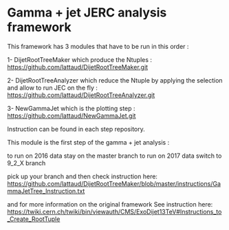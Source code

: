 Gamma + jet JERC analysis framework
==================

This framework has 3 modules that have to be run in this order :

1- DijetRootTreeMaker which produce the Ntuples                                                            : https://github.com/lattaud/DijetRootTreeMaker.git 

2- DijetRootTreeAnalyzer which reduce the Ntuple by applying the selection and allow to run JEC on the fly : https://github.com/lattaud/DijetRootTreeAnalyzer.git

3- NewGammaJet which is the plotting step                                                                  : https://github.com/lattaud/NewGammaJet.git

Instruction can be found in each step repository.

This module is the first step of the gamma + jet analysis : 

to run on 2016 data stay on the master branch
to run on 2017 data switch to 9_2_X branch

pick up your branch and then check instruction here:
https://github.com/lattaud/DijetRootTreeMaker/blob/master/instructions/GammaJetTree_Instruction.txt


and for more information on the original framework
See instruction here: https://twiki.cern.ch/twiki/bin/viewauth/CMS/ExoDijet13TeV#Instructions_to_Create_RootTuple
